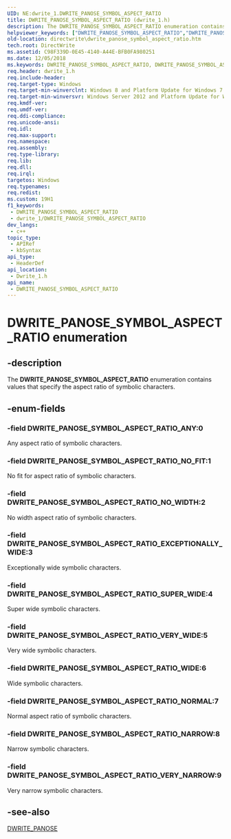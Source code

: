 ```yaml
---
UID: NE:dwrite_1.DWRITE_PANOSE_SYMBOL_ASPECT_RATIO
title: DWRITE_PANOSE_SYMBOL_ASPECT_RATIO (dwrite_1.h)
description: The DWRITE_PANOSE_SYMBOL_ASPECT_RATIO enumeration contains values that specify the aspect ratio of symbolic characters.
helpviewer_keywords: ["DWRITE_PANOSE_SYMBOL_ASPECT_RATIO","DWRITE_PANOSE_SYMBOL_ASPECT_RATIO enumeration [Direct Write]","DWRITE_PANOSE_SYMBOL_ASPECT_RATIO_ANY","DWRITE_PANOSE_SYMBOL_ASPECT_RATIO_EXCEPTIONALLY_WIDE","DWRITE_PANOSE_SYMBOL_ASPECT_RATIO_NARROW","DWRITE_PANOSE_SYMBOL_ASPECT_RATIO_NORMAL","DWRITE_PANOSE_SYMBOL_ASPECT_RATIO_NO_FIT","DWRITE_PANOSE_SYMBOL_ASPECT_RATIO_NO_WIDTH","DWRITE_PANOSE_SYMBOL_ASPECT_RATIO_SUPER_WIDE","DWRITE_PANOSE_SYMBOL_ASPECT_RATIO_VERY_NARROW","DWRITE_PANOSE_SYMBOL_ASPECT_RATIO_VERY_WIDE","DWRITE_PANOSE_SYMBOL_ASPECT_RATIO_WIDE","directwrite.dwrite_panose_symbol_aspect_ratio","dwrite_1/DWRITE_PANOSE_SYMBOL_ASPECT_RATIO","dwrite_1/DWRITE_PANOSE_SYMBOL_ASPECT_RATIO_ANY","dwrite_1/DWRITE_PANOSE_SYMBOL_ASPECT_RATIO_EXCEPTIONALLY_WIDE","dwrite_1/DWRITE_PANOSE_SYMBOL_ASPECT_RATIO_NARROW","dwrite_1/DWRITE_PANOSE_SYMBOL_ASPECT_RATIO_NORMAL","dwrite_1/DWRITE_PANOSE_SYMBOL_ASPECT_RATIO_NO_FIT","dwrite_1/DWRITE_PANOSE_SYMBOL_ASPECT_RATIO_NO_WIDTH","dwrite_1/DWRITE_PANOSE_SYMBOL_ASPECT_RATIO_SUPER_WIDE","dwrite_1/DWRITE_PANOSE_SYMBOL_ASPECT_RATIO_VERY_NARROW","dwrite_1/DWRITE_PANOSE_SYMBOL_ASPECT_RATIO_VERY_WIDE","dwrite_1/DWRITE_PANOSE_SYMBOL_ASPECT_RATIO_WIDE"]
old-location: directwrite\dwrite_panose_symbol_aspect_ratio.htm
tech.root: DirectWrite
ms.assetid: C98F339D-0E45-4140-A44E-BFB0FA980251
ms.date: 12/05/2018
ms.keywords: DWRITE_PANOSE_SYMBOL_ASPECT_RATIO, DWRITE_PANOSE_SYMBOL_ASPECT_RATIO enumeration [Direct Write], DWRITE_PANOSE_SYMBOL_ASPECT_RATIO_ANY, DWRITE_PANOSE_SYMBOL_ASPECT_RATIO_EXCEPTIONALLY_WIDE, DWRITE_PANOSE_SYMBOL_ASPECT_RATIO_NARROW, DWRITE_PANOSE_SYMBOL_ASPECT_RATIO_NORMAL, DWRITE_PANOSE_SYMBOL_ASPECT_RATIO_NO_FIT, DWRITE_PANOSE_SYMBOL_ASPECT_RATIO_NO_WIDTH, DWRITE_PANOSE_SYMBOL_ASPECT_RATIO_SUPER_WIDE, DWRITE_PANOSE_SYMBOL_ASPECT_RATIO_VERY_NARROW, DWRITE_PANOSE_SYMBOL_ASPECT_RATIO_VERY_WIDE, DWRITE_PANOSE_SYMBOL_ASPECT_RATIO_WIDE, directwrite.dwrite_panose_symbol_aspect_ratio, dwrite_1/DWRITE_PANOSE_SYMBOL_ASPECT_RATIO, dwrite_1/DWRITE_PANOSE_SYMBOL_ASPECT_RATIO_ANY, dwrite_1/DWRITE_PANOSE_SYMBOL_ASPECT_RATIO_EXCEPTIONALLY_WIDE, dwrite_1/DWRITE_PANOSE_SYMBOL_ASPECT_RATIO_NARROW, dwrite_1/DWRITE_PANOSE_SYMBOL_ASPECT_RATIO_NORMAL, dwrite_1/DWRITE_PANOSE_SYMBOL_ASPECT_RATIO_NO_FIT, dwrite_1/DWRITE_PANOSE_SYMBOL_ASPECT_RATIO_NO_WIDTH, dwrite_1/DWRITE_PANOSE_SYMBOL_ASPECT_RATIO_SUPER_WIDE, dwrite_1/DWRITE_PANOSE_SYMBOL_ASPECT_RATIO_VERY_NARROW, dwrite_1/DWRITE_PANOSE_SYMBOL_ASPECT_RATIO_VERY_WIDE, dwrite_1/DWRITE_PANOSE_SYMBOL_ASPECT_RATIO_WIDE
req.header: dwrite_1.h
req.include-header: 
req.target-type: Windows
req.target-min-winverclnt: Windows 8 and Platform Update for Windows 7 [desktop apps only]
req.target-min-winversvr: Windows Server 2012 and Platform Update for Windows Server 2008 R2 [desktop apps only]
req.kmdf-ver: 
req.umdf-ver: 
req.ddi-compliance: 
req.unicode-ansi: 
req.idl: 
req.max-support: 
req.namespace: 
req.assembly: 
req.type-library: 
req.lib: 
req.dll: 
req.irql: 
targetos: Windows
req.typenames: 
req.redist: 
ms.custom: 19H1
f1_keywords:
 - DWRITE_PANOSE_SYMBOL_ASPECT_RATIO
 - dwrite_1/DWRITE_PANOSE_SYMBOL_ASPECT_RATIO
dev_langs:
 - c++
topic_type:
 - APIRef
 - kbSyntax
api_type:
 - HeaderDef
api_location:
 - Dwrite_1.h
api_name:
 - DWRITE_PANOSE_SYMBOL_ASPECT_RATIO
---
```


# DWRITE_PANOSE_SYMBOL_ASPECT_RATIO enumeration


## -description

The <b>DWRITE_PANOSE_SYMBOL_ASPECT_RATIO</b> enumeration contains values that specify the aspect ratio of symbolic characters.

## -enum-fields

### -field DWRITE_PANOSE_SYMBOL_ASPECT_RATIO_ANY:0

Any aspect ratio of symbolic characters.

### -field DWRITE_PANOSE_SYMBOL_ASPECT_RATIO_NO_FIT:1

No fit for aspect ratio of symbolic characters.

### -field DWRITE_PANOSE_SYMBOL_ASPECT_RATIO_NO_WIDTH:2

No width aspect ratio of symbolic characters.

### -field DWRITE_PANOSE_SYMBOL_ASPECT_RATIO_EXCEPTIONALLY_WIDE:3

Exceptionally wide symbolic characters.

### -field DWRITE_PANOSE_SYMBOL_ASPECT_RATIO_SUPER_WIDE:4

Super wide symbolic characters.

### -field DWRITE_PANOSE_SYMBOL_ASPECT_RATIO_VERY_WIDE:5

Very wide symbolic characters.

### -field DWRITE_PANOSE_SYMBOL_ASPECT_RATIO_WIDE:6

Wide symbolic characters.

### -field DWRITE_PANOSE_SYMBOL_ASPECT_RATIO_NORMAL:7

Normal aspect ratio of symbolic characters.

### -field DWRITE_PANOSE_SYMBOL_ASPECT_RATIO_NARROW:8

Narrow symbolic characters.

### -field DWRITE_PANOSE_SYMBOL_ASPECT_RATIO_VERY_NARROW:9

Very narrow symbolic characters.

## -see-also

<a href="/windows/win32/api/dwrite_1/ns-dwrite_1-dwrite_panose">DWRITE_PANOSE</a>


